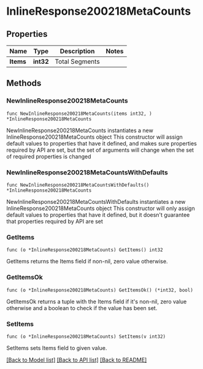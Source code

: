 # InlineResponse200218MetaCounts

## Properties

Name | Type | Description | Notes
------------ | ------------- | ------------- | -------------
**Items** | **int32** | Total Segments | 

## Methods

### NewInlineResponse200218MetaCounts

`func NewInlineResponse200218MetaCounts(items int32, ) *InlineResponse200218MetaCounts`

NewInlineResponse200218MetaCounts instantiates a new InlineResponse200218MetaCounts object
This constructor will assign default values to properties that have it defined,
and makes sure properties required by API are set, but the set of arguments
will change when the set of required properties is changed

### NewInlineResponse200218MetaCountsWithDefaults

`func NewInlineResponse200218MetaCountsWithDefaults() *InlineResponse200218MetaCounts`

NewInlineResponse200218MetaCountsWithDefaults instantiates a new InlineResponse200218MetaCounts object
This constructor will only assign default values to properties that have it defined,
but it doesn't guarantee that properties required by API are set

### GetItems

`func (o *InlineResponse200218MetaCounts) GetItems() int32`

GetItems returns the Items field if non-nil, zero value otherwise.

### GetItemsOk

`func (o *InlineResponse200218MetaCounts) GetItemsOk() (*int32, bool)`

GetItemsOk returns a tuple with the Items field if it's non-nil, zero value otherwise
and a boolean to check if the value has been set.

### SetItems

`func (o *InlineResponse200218MetaCounts) SetItems(v int32)`

SetItems sets Items field to given value.



[[Back to Model list]](../README.md#documentation-for-models) [[Back to API list]](../README.md#documentation-for-api-endpoints) [[Back to README]](../README.md)


